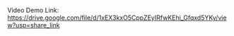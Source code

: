 
Video Demo Link: https://drive.google.com/file/d/1xEX3kxO5CppZEyIRfwKEhi_Gfqxd5YKy/view?usp=share_link
